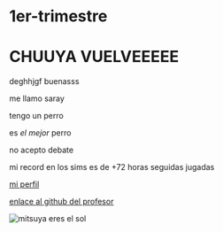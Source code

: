 # 1er-trimestre
# CHUUYA VUELVEEEEE

deghhjgf
buenasss

me llamo saray

tengo un perro

es *el mejor* perro

no acepto debate

mi record en los sims es de +72 horas seguidas jugadas

[mi perfil](https://github.com/mikeey666)

[enlace al github del profesor](https://github.com/d-prieto)

![mitsuya eres el sol](https://somoskudasai.com/wp-content/uploads/2021/07/E6tYl9RUYAYizXW.jpg)
